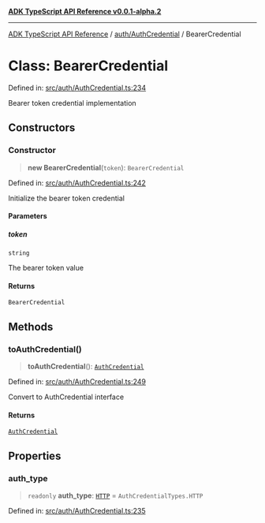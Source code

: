 [**ADK TypeScript API Reference v0.0.1-alpha.2**](../../../README.md)

***

[ADK TypeScript API Reference](../../../modules.md) / [auth/AuthCredential](../README.md) / BearerCredential

# Class: BearerCredential

Defined in: [src/auth/AuthCredential.ts:234](https://github.com/njraladdin/adk-typescript/blob/main/src/auth/AuthCredential.ts#L234)

Bearer token credential implementation

## Constructors

### Constructor

> **new BearerCredential**(`token`): `BearerCredential`

Defined in: [src/auth/AuthCredential.ts:242](https://github.com/njraladdin/adk-typescript/blob/main/src/auth/AuthCredential.ts#L242)

Initialize the bearer token credential

#### Parameters

##### token

`string`

The bearer token value

#### Returns

`BearerCredential`

## Methods

### toAuthCredential()

> **toAuthCredential**(): [`AuthCredential`](../interfaces/AuthCredential.md)

Defined in: [src/auth/AuthCredential.ts:249](https://github.com/njraladdin/adk-typescript/blob/main/src/auth/AuthCredential.ts#L249)

Convert to AuthCredential interface

#### Returns

[`AuthCredential`](../interfaces/AuthCredential.md)

## Properties

### auth\_type

> `readonly` **auth\_type**: [`HTTP`](../enumerations/AuthCredentialTypes.md#http) = `AuthCredentialTypes.HTTP`

Defined in: [src/auth/AuthCredential.ts:235](https://github.com/njraladdin/adk-typescript/blob/main/src/auth/AuthCredential.ts#L235)
